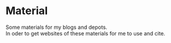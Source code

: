 # Material
Some materials for my blogs and depots.  
In oder to get websites of these materials for me to use and cite.
